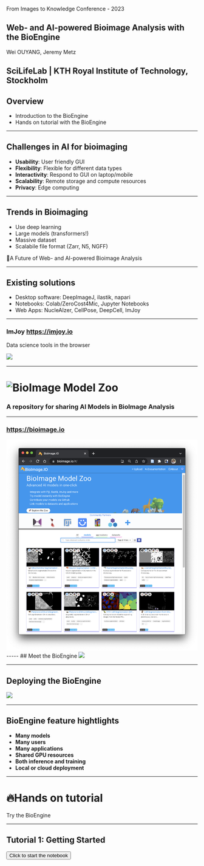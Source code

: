From Images to Knowledge Conference - 2023

## Web- and AI-powered Bioimage Analysis with the BioEngine

Wei OUYANG, Jeremy Metz

SciLifeLab | KTH Royal Institute of Technology, Stockholm
-----
## Overview
 * Introduction to the BioEngine
 * Hands on tutorial with the BioEngine

-----
## Challenges in AI for bioimaging

* **Usability**: User friendly GUI
* **Flexibility**: Flexible for different data types
* **Interactivity**: Respond to GUI on laptop/mobile
* **Scalability**: Remote storage and compute resources
* **Privacy**: Edge computing

-----
## Trends in Bioimaging
 * Use deep learning
 * Large models (transformers!)
 * Massive dataset
 * Scalabile file format (Zarr, N5, NGFF)

🚀A Future of Web- and AI-powered Bioimage Analysis

-----
## Existing solutions
* Desktop software: DeepImageJ, ilastik, napari
* Notebooks: Colab/ZeroCost4Mic, Jupyter Notebooks
* Web Apps: NucleAIzer, CellPose, DeepCell, ImJoy

-----
<!-- .slide: data-background="white" -->
### ImJoy https://imjoy.io
Data science tools in the browser

<img src="https://docs.google.com/drawings/d/e/2PACX-1vSBsdhDBrp4L2zWfL_9YOUHCS2zQ51HtjplGa-l_a1hMpNjbqENzmXrcSmYs6yed_NACNZSRH-7qsph/pub?w=1248&amp;h=573">

-----
# <img alt="BioImage Model Zoo" src="https://bioimage.io/static/img/bioimage-io-logo-white.svg">
### A repository for sharing AI Models in BioImage Analysis
-----
### https://bioimage.io

<img style="max-height: calc(100vh - 100px);" alt="BioImage Model Zoo screenshot" src="https://raw.githubusercontent.com/oeway/slides/master/2022/bioimage-model-zoo-screenshot.png">
-----
<!-- .slide: data-background="white" -->
## Meet the BioEngine
<img style="max-height: calc(100vh - 100px);" src="https://docs.google.com/drawings/d/e/2PACX-1vQCVUJDbgT_cPVsm--P75h13xbl7kW1Kt4RESW2opDb8MYOQrYQxToaFMFYdUwEBDBC4EWKwto0EExB/pub?w=1550&amp;h=983">

-----
<!-- .slide: data-background="white" -->
## Deploying the BioEngine
<img src="https://docs.google.com/drawings/d/e/2PACX-1vSoG7ywI0qbNAbG-bV7J9LomhlK8r1xyhxS70LcA4_XNt_oUiWoYLcMFJlUFB2oA80hgL5TQzAWUhNW/pub?w=1510&amp;h=1050">


-----
## BioEngine feature hightlights
* **Many models**
* **Many users**
* **Many applications**
* **Shared GPU resources**
* **Both inference and training**
* **Local or cloud deployment**

-----
# 🔥Hands on tutorial
Try the BioEngine

-----
<!-- .slide: data-state="tutorial-1" -->
## Tutorial 1: Getting Started
<button class="button" onclick='loadNotebook("1-bioengine-tutorial-i2k2022.ipynb", "tutorial-1-window", "https://raw.githubusercontent.com/bioimage-io/BioEngine/main/notebooks/1-bioengine-engine-tutorial.ipynb")'>Click to start the notebook</button>
<button id="tutorial-1-reset" class="button" style="background-color:red;display:none;" onclick='loadNotebook("1-bioengine-tutorial-i2k2022.ipynb", "tutorial-1-window", "https://raw.githubusercontent.com/bioimage-io/BioEngine/main/notebooks/1-bioengine-engine-tutorial.ipynb", true)'>Reset</button>
<div id="tutorial-1-window" style="width: 100%; height: 100vh;"></div>

-----
<!-- .slide: data-state="tutorial-3" -->
## Tutorial 2: Create UI with ImJoy and Kaibu
<button class="button" onclick='loadNotebook("3-bioengine-tutorial-i2k2022.ipynb", "tutorial-3-window", "https://raw.githubusercontent.com/bioimage-io/BioEngine/main/notebooks/3-kaibu-geojson.ipynb")'>Click to start the notebook</button>
<button id="tutorial-3-reset" class="button" style="background-color:red;display:none;" onclick='loadNotebook("3-bioengine-tutorial-i2k2022.ipynb", "tutorial-3-window", "https://raw.githubusercontent.com/bioimage-io/BioEngine/main/notebooks/3-kaibu-geojson.ipynb", true)'>Reset</button>
<div id="tutorial-3-window" style="width: 100%; height: 100vh;"></div>

-----
<!-- .slide: data-state="tutorial-2" -->
## Preview: Training a CellPose segmentation model
<button class="button" onclick='loadNotebook("2-bioengine-tutorial-i2k2022.ipynb", "tutorial-2-window", "https://raw.githubusercontent.com/bioimage-io/BioEngine/main/notebooks/2-bioengine-model-training.ipynb")'>Click to start the notebook</button>
<button id="tutorial-2-reset" class="button" style="background-color:red;display:none;" onclick='loadNotebook("2-bioengine-tutorial-i2k2022.ipynb", "tutorial-2-window", "https://raw.githubusercontent.com/bioimage-io/BioEngine/main/notebooks/2-bioengine-model-training.ipynb", true)'>Reset</button>
<div id="tutorial-2-window" style="width: 100%; height: 100vh;"></div>

-----
## Working with data and models of your choice

Use the tools you have learned about so far to 
process images of your choice. 

Find models at https://bioimage.io and use the model name when executing the 
inference on bioengine. 

There will be a brief show-and-tell at the end of the 
workshop where you can showcase your results! 

-----
<!-- .slide: data-state="tutorial-4" -->
## Preview: Model training with the BioEngine
<button class="button" onclick='loadNotebook("4-bioengine-tutorial-i2k2022.ipynb", "tutorial-4-window", "https://raw.githubusercontent.com/bioimage-io/BioEngine/main/notebooks/4-kaibu-interactive-training.ipynb")'>Click to start the notebook</button>
<button id="tutorial-4-reset" class="button" style="background-color:red;display:none;" onclick='loadNotebook("4-bioengine-tutorial-i2k2022.ipynb", "tutorial-3-window", "https://raw.githubusercontent.com/bioimage-io/BioEngine/main/notebooks/4-kaibu-interactive-training.ipynb", true)'>Reset</button>
<div id="tutorial-4-window" style="width: 100%; height: 100vh;"></div>

-----
## BioEngine vs Jupyter Notebooks / Colab
 Scalability!
 * Cloud & On-premise deployment
 * For multi-user or the public
 * Multi-model serving
 * Improved GPU utilization
 * Instant usage without setup or installation

-----
## Accessing the BioEngine from Icy
<img src="https://raw.githubusercontent.com/oeway/slides/master/2022/icy-bioengine-cellpose-demo.gif">

Collabration with Carlos García López de Haro and the Icy Team

-----
## Accessing the BioEngine from Icy
<img src="https://raw.githubusercontent.com/oeway/slides/master/2022/icy-bioengine-demo-nuclei-segmentation.gif">

Collabration with Carlos García López de Haro and the Icy Team

-----
## 🚀AI-assisted Bioimage Analysis
<iframe width="560" height="315" src="https://www.youtube.com/embed/pkOp_oUybsc" title="YouTube video player" frameborder="0" allow="accelerometer; autoplay; clipboard-write; encrypted-media; gyroscope; picture-in-picture" allowfullscreen></iframe>

Powered by OpenAI GPT-3 and Codex
-----
## Conclusions
 * BioEninge for scalable AI model serving
 * How to use the BioEngine

-----
### Acknowledgements (1)
Work carried out at Cell Profiling group @ SciLifeLab headed by Emma Lundberg

ImJoy is powered by the 🧠 and ❤️ of the ImJoy Team including:
 * Florian Mueller
 * Martin Hjelmare
 * Craig Russell
 * ...

Follow us on twitter @ImJoyTeam

-----
### Acknowledgements (2)

BioImage.IO is powered by the 🧠 and ❤️ of:
 * deepImageJ Team
 * EBI Bioimage Archive Team
 * Fiji/ImageJ Team
 * ilastik Team
 * ImJoy Team
 * ZeroCostDL4Mic Team
 * ...

Follow us on twitter @bioimageio

-----

# 🙏Thank You!



<!-- startup script  -->
```javascript execute

async function loadNotebook(name, window_id, url, overwrite){
    const jupyter = await api.createWindow({src: "https://jupyter.imjoy.io/lab/index.html", window_id})
    const bid = window_id.replace("window", "reset")
    const button = document.getElementById(bid)
    if(await jupyter.fileExists(name)){
        if(overwrite){
            const content = await (await fetch(url)).text()
            await jupyter.removeFile(name)
            await jupyter.loadFile(name, content, 'application/json')
        }
        await jupyter.openFile(name)
    } else{
        const content = await (await fetch(url)).text()
        const filePath = await jupyter.loadFile(name, content, 'application/json')
        await jupyter.openFile(filePath)
    }
    button.style.display = "inline-block";
}


const PythonPluginCode = `
<config lang="json">
{
  "name": "PythonPlugin",
  "type": "native-python",
  "version": "0.1.0",
  "description": "[TODO: describe this plugin with one sentence.]",
  "tags": [],
  "ui": "",
  "cover": "",
  "inputs": null,
  "outputs": null,
  "flags": [],
  "icon": "extension",
  "api_version": "0.1.8",
  "env": "",
  "permissions": [],
  "requirements": [],
  "dependencies": []
}
</config>

<script lang="python">
from imjoy import api


class ImJoyPlugin():
    def setup(self):
        api.showMessage('Python plugin initialized')

    def add(self, a, b):
        return a + b

api.export(ImJoyPlugin())
</script>
`

const JSPluginCode = `
<config lang="json">
{
  "name": "JSPlugin",
  "type": "window",
  "tags": [],
  "ui": "",
  "version": "0.1.0",
  "cover": "",
  "description": "[TODO: describe this plugin with one sentence.]",
  "icon": "extension",
  "inputs": null,
  "outputs": null,
  "api_version": "0.1.8",
  "env": "",
  "permissions": [],
  "requirements": [],
  "dependencies": [],
  "defaults": {"w": 20, "h": 10}
}
</config>

<script lang="javascript">
window.callPython = async function(){
    const pythonPlugin = await api.getPlugin('PythonPlugin')
    const result = await pythonPlugin.add(10, 99)
    document.getElementById("result").innerHTML = "10 + 99 =" + result
}

class ImJoyPlugin {
  async setup() {
    api.log('initialized')
  }

  async run(ctx) {
  }
}
api.export(new ImJoyPlugin())
</script>

<window lang="html">
  <div>
    <button class="button" onclick="callPython()"> Calculate in Python</button>
    <h3 id="result"></h3>
  </div>
</window>
`

window.ZarrPythonCode = `
<config lang="json">
{
  "name": "ZarrPythonPlugin",
  "type": "native-python",
  "version": "0.1.0",
  "description": "[TODO: describe this plugin with one sentence.]",
  "tags": [],
  "ui": "",
  "cover": "",
  "inputs": null,
  "outputs": null,
  "flags": [],
  "icon": "extension",
  "api_version": "0.1.8",
  "env": "",
  "permissions": [],
  "requirements": ["zarr", "fsspec"],
  "dependencies": []
}
</config>

<script lang="python">
import zarr
from imjoy_rpc import api
from imjoy_rpc import register_default_codecs
from fsspec.implementations.http import HTTPFileSystem
register_default_codecs()

fs = HTTPFileSystem()
http_map = fs.get_mapper("https://openimaging.github.io/demos/multi-scale-chunked-compressed/build/data/medium.zarr")
z_group = zarr.open(http_map, mode='r')

class ImJoyPlugin:
    async def setup(self):
        pass

    async def run(self, ctx):
        viewer = await api.createWindow(
            src="https://kitware.github.io/itk-vtk-viewer/app/",
            name="ITK/VTK Viewer"
        )
        await viewer.setImage(z_group)

api.export(ImJoyPlugin())
</script>
`
function startImageJ(){
  api.createWindow({src:"https://ij.imjoy.io", name:"ImageJ.JS"})  
}

async function initializeMacroEditor(editor_container, code){
    const editorElm = document.getElementById(editor_container);
    if(!editorElm) throw new Error("editor container not found: " + editor_container)
    editorElm.style.width = '90%';
    editorElm.style.display = 'inline-block';
    editorElm.style.height = 'calc(100vh - 200px)';
    // force update the slide
    Reveal.layout();
    let editorWindow;
    const config = {lang: 'javascript'}
    config.templates = [
        {
          name: "New",
          url: null,
          lang: 'javascript',
        },
        {
          name: "Sphere",
          url: "https://wsr.imagej.net/download/Examples/Macro/Sphere.ijm",
          lang: 'javascript',
        },
        {
          name: "OpenDialog Demo",
          url: "https://wsr.imagej.net/download/Examples/Macro/OpenDialog_Demo.ijm",
          lang: 'javascript',
        },
        {
          name: "Overlay",
          url: "https://wsr.imagej.net/download/Examples/Macro/Overlay.ijm",
          lang: 'javascript',
        }
      ]
    config.ui_elements = {
      run: {
          _rintf: true,
          type: 'button',
          label: "Run",
          icon: "play",
          visible: true,
          shortcut: 'Shift-Enter',
          async callback(content) {
              try {
                  let ij = await api.getWindow("ImageJ.JS-" + editor_container)
                  if(!ij){
                      //put the editor side by side
                      editorElm.style.width = '38.2%';
                      const ijElm = document.createElement('div');
                      ijElm.id = 'imagej-' + editor_container
                      ijElm.style.display = 'inline-block';
                      ijElm.style.width = '61.8%';
                      ijElm.style.height = editorElm.style.height;
                      editorElm.parentNode.insertBefore(ijElm, editorElm.nextSibling);
                      ij = await api.createWindow({src:"https://ij.imjoy.io", name:"ImageJ.JS-" + editor_container, window_id: 'imagej-' + editor_container})
                  }
                  await ij.runMacro(content)
              } catch (e) {
                  api.showMessage("Failed to run macro, error: " + e.toString());
              } finally {
                  editorWindow.updateUIElement('stop', {
                      visible: false
                  })
                  editorWindow.setLoader(false);
                  api.showProgress(100);
              }
          }
      },
    }
    editorWindow = await api.createWindow({
        src: 'https://if.imjoy.io',
        name: 'ImageJ Script Editor',
        config,
        window_id: editor_container,
        data: {code}
    })
}

Reveal.addEventListener('ij-macro-1', async ()=>{
    const code = `run("Blobs (25K)");
setAutoThreshold("Default");
setOption("BlackBackground", true);
run("Convert to Mask");
run("Analyze Particles...", "size=5-Infinity add");
`
    initializeMacroEditor('macro-editor-1', code)
})

Reveal.addEventListener('demo1', async function(){
    await api.createWindow({src: 'https://if.imjoy.io', config: {fold: [1]}, data: {code: PythonPluginCode}, window_id: "window-1"})

    await api.createWindow({src: 'https://if.imjoy.io', config: {fold: [1, 29]}, data: {code: JSPluginCode}, window_id: "window-2"})
})

async function runDemo2(){
 const viewer = await api.showDialog({src: "https://kaibu.org/#/app", name: "Kaibu"})
        await viewer.view_image("https://images.proteinatlas.org/61448/1319_C10_2_blue_red_green.jpg")
        await viewer.add_shapes([], {name:"annotation"})
}

async function runHPADemo(){
    const plugin = await api.getPlugin("https://gist.githubusercontent.com/oeway/b318a26ef7191679b175be5216accbda/raw/HPA-UMAP-Studio.imjoy.html")
    await plugin.run({})
}


function startImageJ(){
  api.createWindow({src:"https://ij.imjoy.io", name:"ImageJ.JS"})  
}

async function initializeMacroEditor(editor_container, code){
    const editorElm = document.getElementById(editor_container);
    if(!editorElm) throw new Error("editor container not found: " + editor_container)
    editorElm.style.width = '90%';
    editorElm.style.display = 'inline-block';
    editorElm.style.height = 'calc(100vh - 200px)';
    // force update the slide
    Reveal.layout();
    let editorWindow;
    const config = {lang: 'javascript'}
    config.templates = [
        {
          name: "New",
          url: null,
          lang: 'javascript',
        },
        {
          name: "Sphere",
          url: "https://wsr.imagej.net/download/Examples/Macro/Sphere.ijm",
          lang: 'javascript',
        },
        {
          name: "OpenDialog Demo",
          url: "https://wsr.imagej.net/download/Examples/Macro/OpenDialog_Demo.ijm",
          lang: 'javascript',
        },
        {
          name: "Overlay",
          url: "https://wsr.imagej.net/download/Examples/Macro/Overlay.ijm",
          lang: 'javascript',
        }
      ]
    config.ui_elements = {
      run: {
          _rintf: true,
          type: 'button',
          label: "Run",
          icon: "play",
          visible: true,
          shortcut: 'Shift-Enter',
          async callback(content) {
              try {
                  let ij = await api.getWindow("ImageJ.JS-" + editor_container)
                  if(!ij){
                      //put the editor side by side
                      editorElm.style.width = '38.2%';
                      const ijElm = document.createElement('div');
                      ijElm.id = 'imagej-' + editor_container
                      ijElm.style.display = 'inline-block';
                      ijElm.style.width = '61.8%';
                      ijElm.style.height = editorElm.style.height;
                      editorElm.parentNode.insertBefore(ijElm, editorElm.nextSibling);
                      ij = await api.createWindow({src:"https://ij.imjoy.io", name:"ImageJ.JS-" + editor_container, window_id: 'imagej-' + editor_container})
                  }
                  await ij.runMacro(content)
              } catch (e) {
                  api.showMessage("Failed to run macro, error: " + e.toString());
              } finally {
                  editorWindow.updateUIElement('stop', {
                      visible: false
                  })
                  editorWindow.setLoader(false);
                  api.showProgress(100);
              }
          }
      },
    }
    editorWindow = await api.createWindow({
        src: 'https://if.imjoy.io',
        name: 'ImageJ Script Editor',
        config,
        window_id: editor_container,
        data: {code}
    })
}

Reveal.addEventListener('ij-macro-1', async ()=>{
    const code = `run("Blobs (25K)");
setAutoThreshold("Default");
setOption("BlackBackground", true);
run("Convert to Mask");
run("Analyze Particles...", "size=5-Infinity add");
`
    initializeMacroEditor('macro-editor-1', code)
})

Reveal.addEventListener('ij-macro-2', async ()=>{
    const response = await fetch("https://wsr.imagej.net/download/Examples/Macro/Colors_of_2021.ijm")
    const code = await response.text()
    initializeMacroEditor('macro-editor-2', code)
})

```
